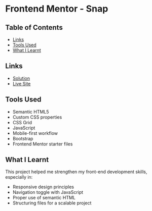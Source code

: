 
# Frontend Mentor - Snap


## Table of Contents
- [Links](#links)
- [Tools Used](#tools-used)
- [What I Learnt](#what-i-learnt)

## Links

- [Solution](https://github.com/niniola-creator/https://niniola-creator.github.io)
- [Live Site ](https://niniola-creator.github.io)


## Tools Used

- Semantic HTML5
- Custom CSS properties
- CSS Grid
- JavaScript
- Mobile-first workflow
- Bootstrap
- Frontend Mentor starter files

## What I Learnt

This project helped me strengthen my front-end development skills, especially in:
- Responsive design principles
- Navigation toggle with JavaScript
- Proper use of semantic HTML
- Structuring files for a scalable project



